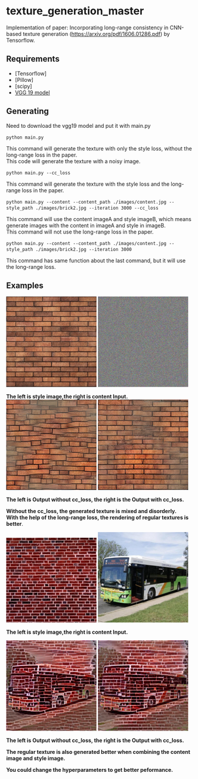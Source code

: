 # texture_generation_master

Implementation of paper: Incorporating long-range consistency in CNN-based texture generation (https://arxiv.org/pdf/1606.01286.pdf) by Tensorflow.

## Requirements
 - [Tensorflow]
 - [Pillow]
 - [scipy]
 - [VGG 19 model](https://drive.google.com/file/d/0B8QJdgMvQDrVU2cyZjFKU1RrLUU/view?usp=sharing)

## Generating
Need to download the vgg19 model and put it with main.py

```
python main.py
```
This command will generate the texture with only the style loss, without the long-range loss in the paper.<br/>
This code will generate the texture with a noisy image.

```
python main.py --cc_loss
```
This command will generate the texture with the style loss and the long-range loss in the paper.

```
python main.py --content --content_path ./images/content.jpg --style_path ./images/brick2.jpg --iteration 3000 --cc_loss
```
This command will use the content imageA and style imageB, which means generate images with the content in imageA and style in imageB.<br/>
This command will not use the long-range loss in the paper.

```
python main.py --content --content_path ./images/content.jpg --style_path ./images/brick2.jpg --iteration 3000
```
This command has same function about the last command, but it will use the long-range loss.

## Examples
<p>
<img src="https://github.com/ty625911724/texture_generation_master/blob/master/images/brick.jpg?raw=true" width="48%" title="style image"/>
<img src="https://github.com/ty625911724/texture_generation_master/blob/master/images/noisy.jpg?raw=true" width="48%"/><br/>

**The left is style image,the right is content Input.**<br/>
<img src="https://github.com/ty625911724/texture_generation_master/blob/master/images/results_style.png?raw=true" width="48%"/>
<img src="https://github.com/ty625911724/texture_generation_master/blob/master/images/results_cc.png?raw=true" width="48%"/><br/>

**The left is Output without cc_loss, the right is the Output with cc_loss.** <br/>
<p>

**Without the cc_loss, the generated texture is mixed and disorderly.**<br/>
**With the help of the long-range loss, the rendering of regular textures is better**.<br/>

<p>
<img src="https://github.com/ty625911724/texture_generation_master/blob/master/images/brick2.jpg?raw=true" width="48%" title="style image"/>
<img src="https://github.com/ty625911724/texture_generation_master/blob/master/images/content.jpg?raw=true" width="48%"/><br/>

**The left is style image,the right is content Input.**<br/>

<img src="https://github.com/ty625911724/texture_generation_master/blob/master/images/results_style_car.png?raw=true" width="48%"/> <img src="https://github.com/ty625911724/texture_generation_master/blob/master/images/results_cc_car.png?raw=true" width="48%"/><br/>

**The left is Output without cc_loss, the right is the Output with cc_loss.** <br/>
<p>
 
**The regular texture is also generated better when combining the content image and style image.**<br/>

**You could change the hyperparameters to get better peformance.**
